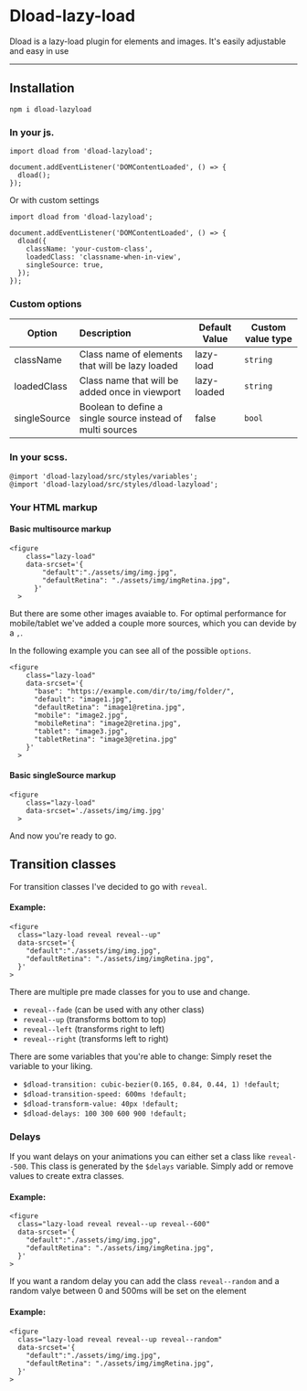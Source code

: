 # Dload-lazy-load

Dload is a lazy-load plugin for elements and images. It's easily adjustable and easy in use

----
## Installation
    npm i dload-lazyload

### In your js.
    import dload from 'dload-lazyload';
    
    document.addEventListener('DOMContentLoaded', () => {
      dload();
    });

Or with custom settings

    import dload from 'dload-lazyload';
    
    document.addEventListener('DOMContentLoaded', () => {
      dload({
        className: 'your-custom-class',
        loadedClass: 'classname-when-in-view',
        singleSource: true,
      });
    });
    
### Custom options
| Option        | Description   | Default Value |  Custom value type |
| ------------- |:-------------| -------------- | ------------- | 
| className     | Class name of elements that will be  lazy loaded | lazy-load | `string` |
| loadedClass   | Class name that will be added once in viewport |  lazy-loaded | `string` |
| singleSource  | Boolean to define a single source instead of multi sources | false | `bool` |


### In your scss.

    @import 'dload-lazyload/src/styles/variables';
    @import 'dload-lazyload/src/styles/dload-lazyload';


### Your HTML markup

#### Basic multisource markup

    <figure 
        class="lazy-load"
        data-srcset='{
            "default":"./assets/img/img.jpg",
            "defaultRetina": "./assets/img/imgRetina.jpg",
          }'
      >

But there are some other images avaiable to. For optimal performance for mobile/tablet we've added a couple more sources, which you can devide by a `,`.

In the following example you can see all of the possible `options`.

    <figure
        class="lazy-load"
        data-srcset='{
          "base": "https://example.com/dir/to/img/folder/",
          "default": "image1.jpg",
          "defaultRetina": "image1@retina.jpg",
          "mobile": "image2.jpg",
          "mobileRetina": "image2@retina.jpg",
          "tablet": "image3.jpg",
          "tabletRetina": "image3@retina.jpg"
        }'
      >

#### Basic singleSource markup

    <figure 
        class="lazy-load"
        data-srcset='./assets/img/img.jpg'
      >

And now you're ready to go.


## Transition classes

For transition classes I've decided to go with `reveal`.

#### Example:

    <figure 
      class="lazy-load reveal reveal--up"
      data-srcset='{
        "default":"./assets/img/img.jpg",
        "defaultRetina": "./assets/img/imgRetina.jpg",
      }'
    >

There are multiple pre made classes for you to use and change.

* `reveal--fade` (can be used with any other class)
* `reveal--up` (transforms bottom to top)
* `reveal--left` (transforms right to left)
* `reveal--right` (transforms left to right)


There are some variables that you're able to change: Simply reset the variable to your liking.

* `$dload-transition: cubic-bezier(0.165, 0.84, 0.44, 1) !default`;
* `$dload-transition-speed: 600ms !default;`
* `$dload-transform-value: 40px !default;`
* `$dload-delays: 100 300 600 900 !default;`


### Delays

If you want delays on your animations you can either set a class like `reveal--500`. This class is generated by the `$delays` variable. Simply add or remove values to create extra classes.


#### Example:

    <figure 
      class="lazy-load reveal reveal--up reveal--600"
      data-srcset='{
        "default":"./assets/img/img.jpg",
        "defaultRetina": "./assets/img/imgRetina.jpg",
      }'
    >

If you want a random delay you can add the class `reveal--random` and a random valye between 0 and 500ms will be set on the element

#### Example:

    <figure 
      class="lazy-load reveal reveal--up reveal--random"
      data-srcset='{
        "default":"./assets/img/img.jpg",
        "defaultRetina": "./assets/img/imgRetina.jpg",
      }'
    >
